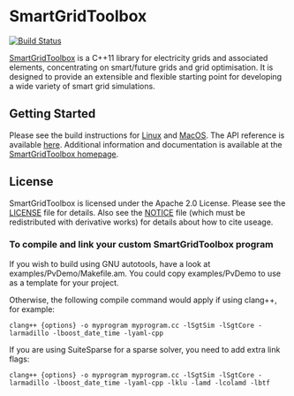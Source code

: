 # SmartGridToolbox

[![Build Status](https://travis-ci.org/NICTA/SmartGridToolbox.svg?branch=master)](https://travis-ci.org/NICTA/SmartGridToolbox)

[SmartGridToolbox](http://nicta.github.io/SmartGridToolbox) is a C++11 library for electricity grids and associated elements, concentrating on smart/future grids and grid optimisation. It is designed to provide an extensible and flexible starting point for developing a wide variety of smart grid simulations.

## Getting Started

Please see the build instructions for [Linux](http://nicta.github.io/SmartGridToolbox/install_linux.html) and [MacOS](http://nicta.github.io/SmartGridToolbox/install_macos.html). The API reference is available [here](http://nicta.github.io/SmartGridToolbox/doxygen-doc/html/index.html). Additional information and documentation is available at the [SmartGridToolbox homepage](http://nicta.github.io/SmartGridToolbox).

## License

SmartGridToolbox is licensed under the Apache 2.0 License. Please see the [LICENSE](https://github.com/NICTA/SmartGridToolbox/blob/master/LICENSE) file for details. Also see the [NOTICE](https://github.com/NICTA/SmartGridToolbox/blob/master/NOTICE) file (which must be redistributed with derivative works) for details about how to cite useage.

### To compile and link your custom SmartGridToolbox program

If you wish to build using GNU autotools, have a look at examples/PvDemo/Makefile.am. You could copy examples/PvDemo to use as a template for your project.

Otherwise, the following compile command would apply if using clang++, for example:

```
clang++ {options} -o myprogram myprogram.cc -lSgtSim -lSgtCore -larmadillo -lboost_date_time -lyaml-cpp
```

If you are using SuiteSparse for a sparse solver, you need to add extra link
flags:

```
clang++ {options} -o myprogram myprogram.cc -lSgtSim -lSgtCore -larmadillo -lboost_date_time -lyaml-cpp -lklu -lamd -lcolamd -lbtf
```
